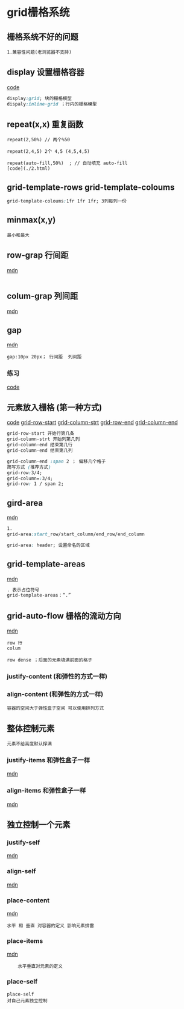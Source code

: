 # grid栅格系统
## 栅格系统不好的问题
```
1.兼容性问题(老浏览器不支持)

```
## display 设置栅格容器
[code](./1.html)
```css
display:grid; 块的栅格模型
dispaly:inline-grid ；行内的栅格模型
```
 
## repeat(x,x) 重复函数
```
repeat(2,50%) // 两个%50

repeat(2,4,5) 2个 4,5 (4,5,4,5) 

repeat(auto-fill,50%)  ; // 自动填充 auto-fill
[code](./2.html)
```
## grid-template-rows grid-template-coloums
```css
grid-template-coloums:1fr 1fr 1fr; 3列每列一份
```

## minmax(x,y)
```
最小和最大
```

## row-grap 行间距
[mdn](https://developer.mozilla.org/zh-CN/docs/Web/CSS/row-gap)
```

```
## colum-grap 列间距
[mdn](https://developer.mozilla.org/zh-CN/docs/Web/CSS/column-gap)
## gap
[mdn](https://developer.mozilla.org/zh-CN/docs/Web/CSS/gap)
```
gap:10px 20px； 行间距  列间距 

```
### 练习
[code](./3.html)


## 元素放入栅格 (第一种方式)
[code](./4.html)
[grid-row-start](https://developer.mozilla.org/en-US/docs/Web/CSS/grid-row-start)
[grid-column-strt](https://developer.mozilla.org/en-US/docs/Web/CSS/grid-column-start)
[grid-row-end](https://developer.mozilla.org/en-US/docs/Web/CSS/grid-row-end)
[grid-column-end](https://developer.mozilla.org/en-US/docs/Web/CSS/grid-column-end)
```css
grid-row-start 开始行第几条
grid-column-strt 开始列第几列
grid-column-end 结束第几行
grid-column-end 结束第几列

grid-column-end :span 2 ； 偏移几个格子
简写方式 (推荐方式)
grid-row:3/4;
grid-column=:3/4;
grid-row: 1 / span 2;

```

## gird-area
[mdn](https://developer.mozilla.org/zh-CN/docs/Web/CSS/grid-area)
```css
1.
grid-area:start_row/start_column/end_row/end_column

grid-area: header; 设置命名的区域

```

##  grid-template-areas
[mdn](https://developer.mozilla.org/zh-CN/docs/Web/CSS/grid-template-areas)
```css
. 表示占位符号
grid-template-areas：“.”
```

## grid-auto-flow  栅格的流动方向
[mdn](https://developer.mozilla.org/zh-CN/docs/Web/CSS/grid-auto-flow)
```
row 行 
colum 

row dense ；后面的元素填满前面的格子

```

### justify-content (和弹性的方式一样)
### align-content (和弹性的方式一样)
```
容器的空间大于弹性盒子空间 可以使用排列方式
```
## 整体控制元素
```
元素不给高度默认撑满
```

### justify-items 和弹性盒子一样
[mdn](https://developer.mozilla.org/zh-CN/docs/Web/CSS/justify-items)
### align-items 和弹性盒子一样
[mdn](https://developer.mozilla.org/zh-CN/docs/Web/CSS/align-items)


## 独立控制一个元素
### justify-self
[mdn](https://developer.mozilla.org/zh-CN/docs/Web/CSS/justify-self)
### align-self
[mdn](https://developer.mozilla.org/zh-CN/docs/Web/CSS/align-self)


### place-content
[mdn](https://developer.mozilla.org/zh-CN/docs/Web/CSS/place-content)
```
水平 和 垂直 对容器的定义 影响元素排雷 
```

### place-items
[mdn](https://developer.mozilla.org/zh-CN/docs/Web/CSS/place-items)
```
    水平垂直对元素的定义
```
###  place-self

```
place-self
对自己元素独立控制 
```